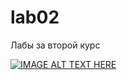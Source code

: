 # lab02
Лабы за второй курс

[![IMAGE ALT TEXT HERE](https://img.youtube.com/vi/E0h8BUUboP0/0.jpg)](https://www.youtube.com/watch?v=E0h8BUUboP0)
